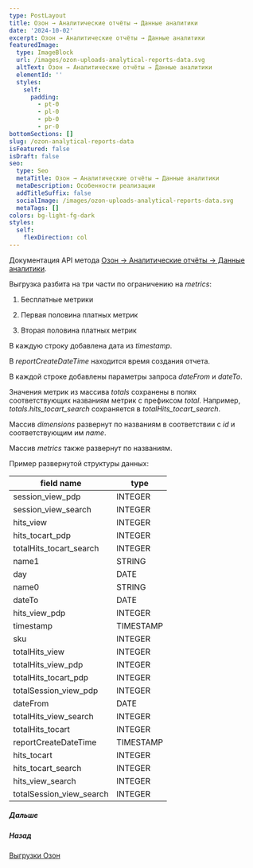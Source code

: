 ```yaml
---
type: PostLayout
title: Озон → Аналитические отчёты → Данные аналитики
date: '2024-10-02'
excerpt: Озон → Аналитические отчёты → Данные аналитики
featuredImage:
  type: ImageBlock
  url: /images/ozon-uploads-analytical-reports-data.svg
  altText: Озон → Аналитические отчёты → Данные аналитики
  elementId: ''
  styles:
    self:
      padding:
        - pt-0
        - pl-0
        - pb-0
        - pr-0
bottomSections: []
slug: /ozon-analytical-reports-data
isFeatured: false
isDraft: false
seo:
  type: Seo
  metaTitle: Озон → Аналитические отчёты → Данные аналитики
  metaDescription: Особенности реализации
  addTitleSuffix: false
  socialImage: /images/ozon-uploads-analytical-reports-data.svg
  metaTags: []
colors: bg-light-fg-dark
styles:
  self:
    flexDirection: col
---
```

Документация API метода [Озон → Аналитические отчёты → Данные аналитики](https://docs.ozon.ru/api/seller/?abt_att=1\&origin_referer=script.google.com#operation/AnalyticsAPI_AnalyticsGetData).

Выгрузка разбита на три части по ограничению на *metrics*:

1.  Бесплатные метрики

2.  Первая половина платных метрик

3.  Вторая половина платных метрик

В каждую строку добавлена дата из *timestamp*.

В *reportCreateDateTime* находится время создания отчета.

В каждой строке добавлены параметры запроса *dateFrom* и *dateTo*.

Значения метрик из массива *totals* сохранены в полях соответствующих названиям метрик с префиксом *total*. Например, *totals.hits\_tocart\_search* сохраняется в *totalHits\_tocart\_search*.

Массив *dimensions* развернут по названиям в соответствии с *id* и соответствующим им *name*.

Массив *metrics* также развернут по названиям.

Пример развернутой структуры данных:

| field name                 | type      |
| -------------------------- | --------- |
| session\_view\_pdp         | INTEGER   |
| session\_view\_search      | INTEGER   |
| hits\_view                 | INTEGER   |
| hits\_tocart\_pdp          | INTEGER   |
| totalHits\_tocart\_search  | INTEGER   |
| name1                      | STRING    |
| day                        | DATE      |
| name0                      | STRING    |
| dateTo                     | DATE      |
| hits\_view\_pdp            | INTEGER   |
| timestamp                  | TIMESTAMP |
| sku                        | INTEGER   |
| totalHits\_view            | INTEGER   |
| totalHits\_view\_pdp       | INTEGER   |
| totalHits\_tocart\_pdp     | INTEGER   |
| totalSession\_view\_pdp    | INTEGER   |
| dateFrom                   | DATE      |
| totalHits\_view\_search    | INTEGER   |
| totalHits\_tocart          | INTEGER   |
| reportCreateDateTime       | TIMESTAMP |
| hits\_tocart               | INTEGER   |
| hits\_tocart\_search       | INTEGER   |
| hits\_view\_search         | INTEGER   |
| totalSession\_view\_search | INTEGER   |

##### Дальше

##### Назад

[Выгрузки Озон](/blog/ozon-uploads-notes/)
